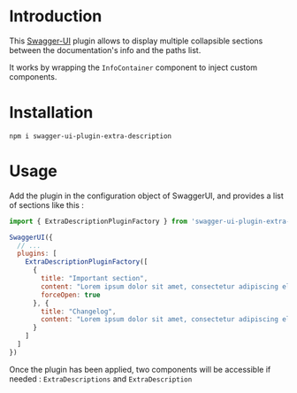 # Introduction

This [Swagger-UI](https://github.com/swagger-api/swagger-ui) plugin allows to display multiple collapsible sections between the documentation's info and the paths list.

It works by wrapping the `InfoContainer` component to inject custom components.

# Installation

```
npm i swagger-ui-plugin-extra-description
```

# Usage

Add the plugin in the configuration object of SwaggerUI, and provides a list of sections like this :

```js
import { ExtraDescriptionPluginFactory } from 'swagger-ui-plugin-extra-description';

SwaggerUI({
  // ...
  plugins: [
    ExtraDescriptionPluginFactory([
      {
        title: "Important section",
        content: "Lorem ipsum dolor sit amet, consectetur adipiscing elit, sed do eiusmod tempor incididunt ut labore et dolore magna aliqua. Ut enim ad minim veniam, quis ...",
        forceOpen: true
      }, {
        title: "Changelog",
        content: "Lorem ipsum dolor sit amet, consectetur adipiscing elit, sed do eiusmod tempor incididunt ut labore et dolore magna aliqua. Ut enim ad minim veniam, quis ..."
      }
    ]
  ]
})
```

Once the plugin has been applied, two components will be accessible if needed : `ExtraDescriptions` and `ExtraDescription`
